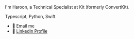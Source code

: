I'm Haroon, a Technical Specialist at Kit (formerly ConvertKit).

Typescript, Python, Swift

<ul>
  <li>📧 <a href="mailto:hello@hrnarf.com">Email me<a/></li>
  <li>🔗 <a href="https://www.linkedin.com/in/hrnarf/">LinkedIn Profile<a/></li>
</ul>
